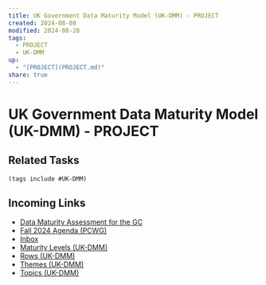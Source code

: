 ```yaml
---
title: UK Government Data Maturity Model (UK-DMM) - PROJECT
created: 2024-08-08
modified: 2024-08-28
tags:
  - PROJECT
  - UK-DMM
up:
  - "[PROJECT](PROJECT.md)"
share: true
---
```

# UK Government Data Maturity Model (UK-DMM) - PROJECT

## Related Tasks
```tasks
(tags include #UK-DMM)
```
## Incoming Links
- [Data Maturity Assessment for the GC](./Data%20Maturity%20Assessment%20for%20the%20GC.md)
- [Fall 2024 Agenda (PCWG)](./Fall%202024%20Agenda%20(PCWG).md)
- [Inbox](./Inbox.md)
- [Maturity Levels (UK-DMM)](./Maturity%20Levels%20(UK-DMM).md)
- [Rows (UK-DMM)](./Rows%20(UK-DMM).md)
- [Themes (UK-DMM)](./Themes%20(UK-DMM).md)
- [Topics (UK-DMM)](./Topics%20(UK-DMM).md)

